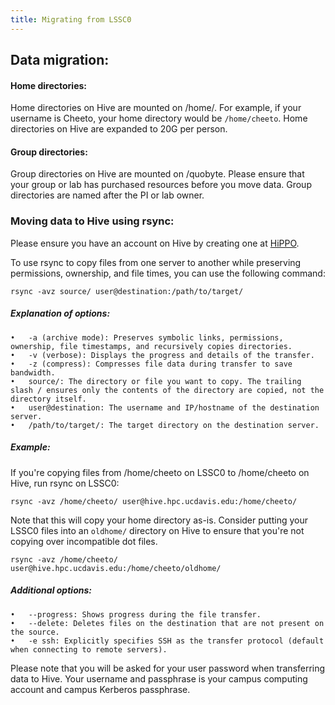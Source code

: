```yaml
---
title: Migrating from LSSC0
---
```

## Data migration:
#### Home directories:

Home directories on Hive are mounted on /home/<username>. For example, if your username is Cheeto, your home directory would be `/home/cheeto`. Home directories on Hive are expanded to 20G per person.

#### Group directories:
Group directories on Hive are mounted on /quobyte. Please ensure that your group or lab
has purchased resources before you move data. Group directories are named after the PI or lab owner. 

### Moving data to Hive using rsync:

Please ensure you have an account on Hive by creating one at [HiPPO](https://hippo.ucdavis.edu).

To use rsync to copy files from one server to another while preserving permissions, ownership, and file times, you can use the following command:

`rsync -avz source/ user@destination:/path/to/target/`

##### Explanation of options:
	•	-a (archive mode): Preserves symbolic links, permissions, ownership, file timestamps, and recursively copies directories.
	•	-v (verbose): Displays the progress and details of the transfer.
	•	-z (compress): Compresses file data during transfer to save bandwidth.
	•	source/: The directory or file you want to copy. The trailing slash / ensures only the contents of the directory are copied, not the directory itself.
	•	user@destination: The username and IP/hostname of the destination server.
	•	/path/to/target/: The target directory on the destination server.

##### Example:

If you're copying files from /home/cheeto on LSSC0 to /home/cheeto on Hive, run rsync on LSSC0:

`rsync -avz /home/cheeto/ user@hive.hpc.ucdavis.edu:/home/cheeto/`

Note that this will copy your home directory as-is. Consider putting your LSSC0 files into an `oldhome/` directory on Hive to ensure that you're not copying over incompatible dot files.

`rsync -avz /home/cheeto/ user@hive.hpc.ucdavis.edu:/home/cheeto/oldhome/`

##### Additional options:
	•	--progress: Shows progress during the file transfer.
	•	--delete: Deletes files on the destination that are not present on the source.
	•	-e ssh: Explicitly specifies SSH as the transfer protocol (default when connecting to remote servers).

Please note that you will be asked for your user password when transferring data to Hive. Your username and passphrase is your campus computing account and campus Kerberos passphrase. 

